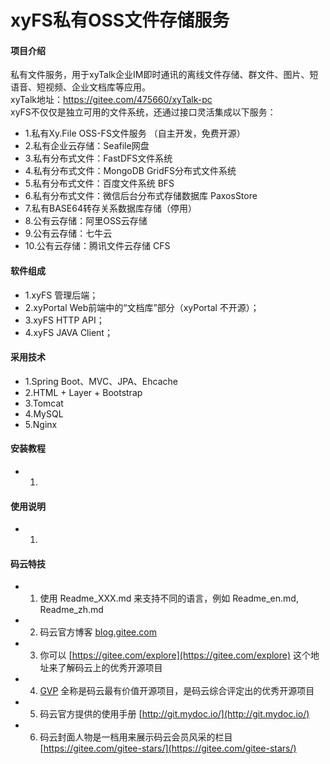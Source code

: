 # xyFS私有OSS文件存储服务

#### 项目介绍
私有文件服务，用于xyTalk企业IM即时通讯的离线文件存储、群文件、图片、短语音、短视频、企业文档库等应用。
<br>
xyTalk地址：https://gitee.com/475660/xyTalk-pc
<br>
xyFS不仅仅是独立可用的文件系统，还通过接口灵活集成以下服务：


- 1.私有Xy.File OSS-FS文件服务 （自主开发，免费开源） 
- 2.私有企业云存储：Seafile网盘 
- 3.私有分布式文件：FastDFS文件系统 
- 4.私有分布式文件：MongoDB GridFS分布式文件系统 
- 5.私有分布式文件：百度文件系统 BFS  
- 6.私有分布式文件：微信后台分布式存储数据库 PaxosStore 
- 7.私有BASE64转存关系数据库存储（停用） 
- 8.公有云存储：阿里OSS云存储 
- 9.公有云存储：七牛云 
- 10.公有云存储：腾讯文件云存储 CFS 


#### 软件组成


- 1.xyFS 管理后端；
- 2.xyPortal Web前端中的“文档库”部分（xyPortal 不开源）；
- 3.xyFS HTTP API；
- 4.xyFS JAVA Client；

#### 采用技术


- 1.Spring Boot、MVC、JPA、Ehcache
- 2.HTML + Layer + Bootstrap
- 3.Tomcat
- 4.MySQL
- 5.Nginx

#### 安装教程

- 1. 

#### 使用说明

- 1. 



#### 码云特技



- 1. 使用 Readme\_XXX.md 来支持不同的语言，例如 Readme\_en.md, Readme\_zh.md
- 2. 码云官方博客 [blog.gitee.com](https://blog.gitee.com)
- 3. 你可以 [https://gitee.com/explore](https://gitee.com/explore) 这个地址来了解码云上的优秀开源项目
- 4. [GVP](https://gitee.com/gvp) 全称是码云最有价值开源项目，是码云综合评定出的优秀开源项目
- 5. 码云官方提供的使用手册 [http://git.mydoc.io/](http://git.mydoc.io/)
- 6. 码云封面人物是一档用来展示码云会员风采的栏目 [https://gitee.com/gitee-stars/](https://gitee.com/gitee-stars/)